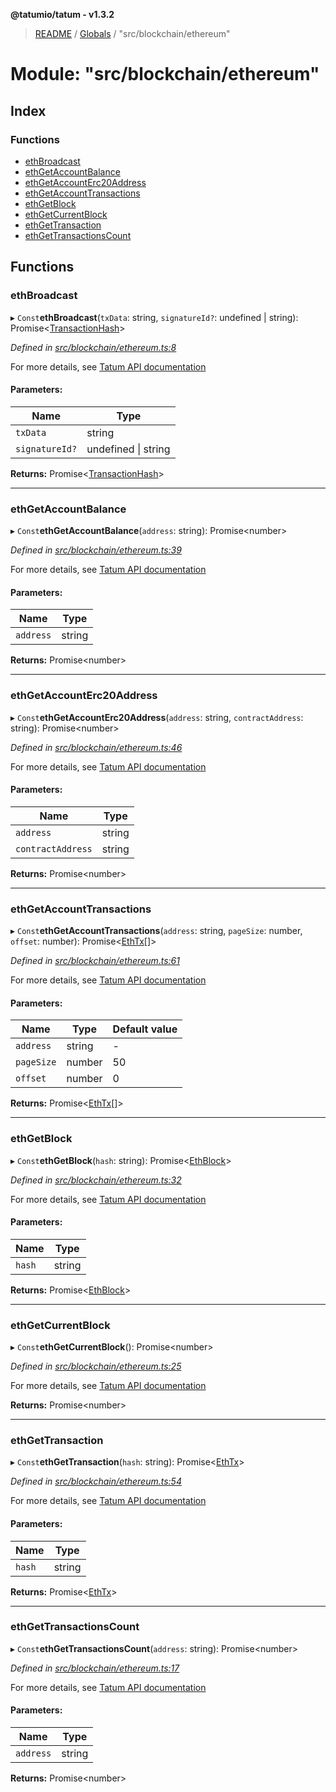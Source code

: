 **@tatumio/tatum - v1.3.2**

> [README](../README.md) / [Globals](../globals.md) / "src/blockchain/ethereum"

# Module: "src/blockchain/ethereum"

## Index

### Functions

* [ethBroadcast](_src_blockchain_ethereum_.md#ethbroadcast)
* [ethGetAccountBalance](_src_blockchain_ethereum_.md#ethgetaccountbalance)
* [ethGetAccountErc20Address](_src_blockchain_ethereum_.md#ethgetaccounterc20address)
* [ethGetAccountTransactions](_src_blockchain_ethereum_.md#ethgetaccounttransactions)
* [ethGetBlock](_src_blockchain_ethereum_.md#ethgetblock)
* [ethGetCurrentBlock](_src_blockchain_ethereum_.md#ethgetcurrentblock)
* [ethGetTransaction](_src_blockchain_ethereum_.md#ethgettransaction)
* [ethGetTransactionsCount](_src_blockchain_ethereum_.md#ethgettransactionscount)

## Functions

### ethBroadcast

▸ `Const`**ethBroadcast**(`txData`: string, `signatureId?`: undefined \| string): Promise\<[TransactionHash](../interfaces/_src_model_response_common_transactionhash_.transactionhash.md)>

*Defined in [src/blockchain/ethereum.ts:8](https://github.com/tatumio/tatum-js/blob/b9ab1e4/src/blockchain/ethereum.ts#L8)*

For more details, see <a href="https://tatum.io/apidoc.html#operation/EthBroadcast" target="_blank">Tatum API documentation</a>

#### Parameters:

Name | Type |
------ | ------ |
`txData` | string |
`signatureId?` | undefined \| string |

**Returns:** Promise\<[TransactionHash](../interfaces/_src_model_response_common_transactionhash_.transactionhash.md)>

___

### ethGetAccountBalance

▸ `Const`**ethGetAccountBalance**(`address`: string): Promise\<number>

*Defined in [src/blockchain/ethereum.ts:39](https://github.com/tatumio/tatum-js/blob/b9ab1e4/src/blockchain/ethereum.ts#L39)*

For more details, see <a href="https://tatum.io/apidoc.html#operation/EthGetBalance" target="_blank">Tatum API documentation</a>

#### Parameters:

Name | Type |
------ | ------ |
`address` | string |

**Returns:** Promise\<number>

___

### ethGetAccountErc20Address

▸ `Const`**ethGetAccountErc20Address**(`address`: string, `contractAddress`: string): Promise\<number>

*Defined in [src/blockchain/ethereum.ts:46](https://github.com/tatumio/tatum-js/blob/b9ab1e4/src/blockchain/ethereum.ts#L46)*

For more details, see <a href="https://tatum.io/apidoc.html#operation/EthErc20GetBalance" target="_blank">Tatum API documentation</a>

#### Parameters:

Name | Type |
------ | ------ |
`address` | string |
`contractAddress` | string |

**Returns:** Promise\<number>

___

### ethGetAccountTransactions

▸ `Const`**ethGetAccountTransactions**(`address`: string, `pageSize`: number, `offset`: number): Promise\<[EthTx](../interfaces/_src_model_response_eth_ethtx_.ethtx.md)[]>

*Defined in [src/blockchain/ethereum.ts:61](https://github.com/tatumio/tatum-js/blob/b9ab1e4/src/blockchain/ethereum.ts#L61)*

For more details, see <a href="https://tatum.io/apidoc.html#operation/EthGetTransactionByAddress" target="_blank">Tatum API documentation</a>

#### Parameters:

Name | Type | Default value |
------ | ------ | ------ |
`address` | string | - |
`pageSize` | number | 50 |
`offset` | number | 0 |

**Returns:** Promise\<[EthTx](../interfaces/_src_model_response_eth_ethtx_.ethtx.md)[]>

___

### ethGetBlock

▸ `Const`**ethGetBlock**(`hash`: string): Promise\<[EthBlock](../interfaces/_src_model_response_eth_ethblock_.ethblock.md)>

*Defined in [src/blockchain/ethereum.ts:32](https://github.com/tatumio/tatum-js/blob/b9ab1e4/src/blockchain/ethereum.ts#L32)*

For more details, see <a href="https://tatum.io/apidoc.html#operation/EthGetBlock" target="_blank">Tatum API documentation</a>

#### Parameters:

Name | Type |
------ | ------ |
`hash` | string |

**Returns:** Promise\<[EthBlock](../interfaces/_src_model_response_eth_ethblock_.ethblock.md)>

___

### ethGetCurrentBlock

▸ `Const`**ethGetCurrentBlock**(): Promise\<number>

*Defined in [src/blockchain/ethereum.ts:25](https://github.com/tatumio/tatum-js/blob/b9ab1e4/src/blockchain/ethereum.ts#L25)*

For more details, see <a href="https://tatum.io/apidoc.html#operation/EthGetCurrentBlock" target="_blank">Tatum API documentation</a>

**Returns:** Promise\<number>

___

### ethGetTransaction

▸ `Const`**ethGetTransaction**(`hash`: string): Promise\<[EthTx](../interfaces/_src_model_response_eth_ethtx_.ethtx.md)>

*Defined in [src/blockchain/ethereum.ts:54](https://github.com/tatumio/tatum-js/blob/b9ab1e4/src/blockchain/ethereum.ts#L54)*

For more details, see <a href="https://tatum.io/apidoc.html#operation/EthGetTransaction" target="_blank">Tatum API documentation</a>

#### Parameters:

Name | Type |
------ | ------ |
`hash` | string |

**Returns:** Promise\<[EthTx](../interfaces/_src_model_response_eth_ethtx_.ethtx.md)>

___

### ethGetTransactionsCount

▸ `Const`**ethGetTransactionsCount**(`address`: string): Promise\<number>

*Defined in [src/blockchain/ethereum.ts:17](https://github.com/tatumio/tatum-js/blob/b9ab1e4/src/blockchain/ethereum.ts#L17)*

For more details, see <a href="https://tatum.io/apidoc.html#operation/EthGetTransactionCount" target="_blank">Tatum API documentation</a>

#### Parameters:

Name | Type |
------ | ------ |
`address` | string |

**Returns:** Promise\<number>
